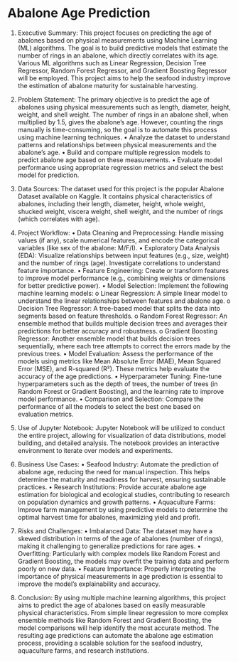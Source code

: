 # Abalone Age Prediction

1. Executive Summary:
This project focuses on predicting the age of abalones based on physical measurements using Machine Learning (ML) algorithms. The goal is to build predictive models that estimate the number of rings in an abalone, which directly correlates with its age. Various ML algorithms such as Linear Regression, Decision Tree Regressor, Random Forest Regressor, and Gradient Boosting Regressor will be employed. This project aims to help the seafood industry improve the estimation of abalone maturity for sustainable harvesting.

2. Problem Statement:
The primary objective is to predict the age of abalones using physical measurements such as length, diameter, height, weight, and shell weight. The number of rings in an abalone shell, when multiplied by 1.5, gives the abalone’s age. However, counting the rings manually is time-consuming, so the goal is to automate this process using machine learning techniques.
•	Analyze the dataset to understand patterns and relationships between physical measurements and the abalone’s age.
•	Build and compare multiple regression models to predict abalone age based on these measurements.
•	Evaluate model performance using appropriate regression metrics and select the best model for prediction.

3. Data Sources:
The dataset used for this project is the popular Abalone Dataset available on Kaggle. It contains physical characteristics of abalones, including their length, diameter, height, whole weight, shucked weight, viscera weight, shell weight, and the number of rings (which correlates with age).

4. Project Workflow:
•	Data Cleaning and Preprocessing: Handle missing values (if any), scale numerical features, and encode the categorical variables (like sex of the abalone: M/F/I).
•	Exploratory Data Analysis (EDA): Visualize relationships between input features (e.g., size, weight) and the number of rings (age). Investigate correlations to understand feature importance.
•	Feature Engineering: Create or transform features to improve model performance (e.g., combining weights or dimensions for better predictive power).
•	Model Selection: Implement the following machine learning models:
o	Linear Regression: A simple linear model to understand the linear relationships between features and abalone age.
o	Decision Tree Regressor: A tree-based model that splits the data into segments based on feature thresholds.
o	Random Forest Regressor: An ensemble method that builds multiple decision trees and averages their predictions for better accuracy and robustness.
o	Gradient Boosting Regressor: Another ensemble model that builds decision trees sequentially, where each tree attempts to correct the errors made by the previous trees.
•	Model Evaluation: Assess the performance of the models using metrics like Mean Absolute Error (MAE), Mean Squared Error (MSE), and R-squared (R²). These metrics help evaluate the accuracy of the age predictions.
•	Hyperparameter Tuning: Fine-tune hyperparameters such as the depth of trees, the number of trees (in Random Forest or Gradient Boosting), and the learning rate to improve model performance.
•	Comparison and Selection: Compare the performance of all the models to select the best one based on evaluation metrics.

5. Use of Jupyter Notebook:
Jupyter Notebook will be utilized to conduct the entire project, allowing for visualization of data distributions, model building, and detailed analysis. The notebook provides an interactive environment to iterate over models and experiments.

6. Business Use Cases:
•	Seafood Industry: Automate the prediction of abalone age, reducing the need for manual inspection. This helps determine the maturity and readiness for harvest, ensuring sustainable practices.
•	Research Institutions: Provide accurate abalone age estimation for biological and ecological studies, contributing to research on population dynamics and growth patterns.
•	Aquaculture Farms: Improve farm management by using predictive models to determine the optimal harvest time for abalones, maximizing yield and profit.

7. Risks and Challenges:
•	Imbalanced Data: The dataset may have a skewed distribution in terms of the age of abalones (number of rings), making it challenging to generalize predictions for rare ages.
•	Overfitting: Particularly with complex models like Random Forest and Gradient Boosting, the models may overfit the training data and perform poorly on new data.
•	Feature Importance: Properly interpreting the importance of physical measurements in age prediction is essential to improve the model’s explainability and accuracy.

8. Conclusion:
By using multiple machine learning algorithms, this project aims to predict the age of abalones based on easily measurable physical characteristics. From simple linear regression to more complex ensemble methods like Random Forest and Gradient Boosting, the model comparisons will help identify the most accurate method. The resulting age predictions can automate the abalone age estimation process, providing a scalable solution for the seafood industry, aquaculture farms, and research institutions.

